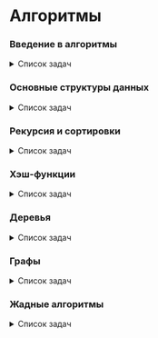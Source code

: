 # Алгоритмы

### Введение в алгоритмы

<details>
<summary>Список задач</summary>

| Задача                                          | Описание                                               |
| ----------------------------------------------- | ------------------------------------------------------ |
| [A. Значения функции](introduction/A.js)        |                                                        |
| [B. Чётные и нечётные числа](introduction/B.js) |                                                        |
| [C. Соседи](introduction/C.js)                  | Возвращает всех соседей элемента **матрицы**           |
| [D. Хаотичность погоды](introduction/D.js)      | Вычисляет длину последовательности                     |
| [E. Самое длинное слово](introduction/E.js)     | Возвращает самое длинное слово в строке                |
| [F. Палиндром](introduction/F.js)               | Проверяет является ли строка палиндромом               |
| [G. Работа из дома](introduction/G.js)          | Переводит целое число из десятичной системы в двоичную |
| [H. Двоичная система](introduction/H.js)        | Складывает две строки в двоичной системе счисления     |
| ...                                             |                                                        |
| [Y. Ближайший ноль](introduction/Y.js)          | Считает расстояния до ближайшего нуля за O(n)          |
| [Z. Ловкость рук](introduction/Z.js)            | Считает сумму элементов в **матрице**                  |

> [_Контест 1_](https://contest.yandex.ru/contest/22449/problems/), [_Контест 2_](https://contest.yandex.ru/contest/22450/problems/)

</details>

### Основные структуры данных

<details>
<summary>Список задач</summary>

| Задача                                                      | Описание                           |
| ----------------------------------------------------------- | ---------------------------------- |
| [B. Список дел](basicDataStructures/B.js)                   |                                    |
| [C. Нелюбимое дело](basicDataStructures/C.js)               |                                    |
| [D. Заботливая мама](basicDataStructures/D.js)              |                                    |
| [E. Всё наоборот](basicDataStructures/E.js)                 |                                    |
| [F. Стек - Max](basicDataStructures/F.js)                   |                                    |
| [H. Скобочная последовательность](basicDataStructures/H.js) |                                    |
| ...                                                         |                                    |
| [Y. Дек](basicDataStructures/Y.js)                          | [README](basicDataStructures/Y.md) |
| [Z. Калькулятор](basicDataStructures/Z.js)                  | [README](basicDataStructures/Z.md) |

</details>

### Рекурсия и сортировки

<details>
<summary>Список задач</summary>

| Задача                                                                   | Описание                                     |
| ------------------------------------------------------------------------ | -------------------------------------------- |
| [A. Генератор скобок (бектрекинг)](recursionAndSorting/ABacktracking.js) | Генерация скобочных последовательностей      |
| [A. Генератор скобок (фильтрация ПСП)](recursionAndSorting/AStack.js)    | Генерация всех скобочных последовательностей |
| [B. Комбинации](recursionAndSorting/B.js)                                |                                              |
| [C. Подпоследовательность](recursionAndSorting/C.js)                     |                                              |
| [H. Большое число](recursionAndSorting/H.js)                             |                                              |
| [J. Пузырёк](recursionAndSorting/J.js)                                   |                                              |
| [K. Сортировка слиянием](recursionAndSorting/J.js)                       |                                              |
| [L. Два велосипеда](recursionAndSorting/L.js)                            |                                              |
| [N. Клумбы](recursionAndSorting/N.js)                                    |                                              |
| ...                                                                      |                                              |
| [Y. Поиск в сломанном массиве](recursionAndSorting/Y.js)                 | [README](recursionAndSorting/Y.md)           |
| [Z. Эффективная быстрая сортировка](recursionAndSorting/Z.js)            | [README](recursionAndSorting/Z.md)           |

> [_Контест 1_](https://contest.yandex.ru/contest/23638/problems/), [_Контест 2_](https://contest.yandex.ru/contest/23815/problems/)

</details>

### Хэш-функции

<details>
<summary>Список задач</summary>

| Задача                                                                        | Описание                                                                    |
| ----------------------------------------------------------------------------- | --------------------------------------------------------------------------- |
| [A. Полиномиальный хеш](hashFunctions/A.js)                                   | Находит полиномиальный хеш методом Горнера: ![формула](hashFunctions/A.png) |
| [B. Сломай меня](hashFunctions/B.js)                                          | Находит 2 строки с одинаковым хэшем                                         |
| [C. Префиксные хеши](hashFunctions/C.js)                                      | Находит хэши в подстроке                                                    |
| [D. Кружки](hashFunctions/D.js)                                               |                                                                             |
| [G. Соревнование](hashFunctions/G.js)                                         | Создает мапу из одинаковых сумм, затем вычисляет максимальную дистанцию     |
| [H. Странное сравнение](hashFunctions/H.js)                                   | Сравнивает набор символов в строке с помощью мапы                           |
| [Y. Поисковая система](hashFunctions/Y.js)                                    | [README](hashFunctions/Y.md)                                                |
| [Z. Хеш-таблица (метод цепочек)](hashFunctions/ZChains.js)                    | [README](hashFunctions/Z.md)                                                |
| [Z. Хеш-таблица (метод открытой адресации)](hashFunctions/ZOpenAddressing.js) |                                                                             |

> [_Контест 1_](https://contest.yandex.ru/contest/23991/problems/), [_Контест 2_](https://contest.yandex.ru/contest/24414/problems/)

</details>

### Деревья

<details>
<summary>Список задач</summary>

| Задача                                    | Описание                                                                                                                                 |
| ----------------------------------------- | ---------------------------------------------------------------------------------------------------------------------------------------- |
| [A. Лампочки](trees/A.js)                 | Находит самое большое значение в дереве                                                                                                  |
| [B. Сбалансированное дерево](trees/B.js)  | Проверяет, сбалансированно дерево или нет                                                                                                |
| [E. Дерево поиска](trees/E.js)            | Определяет, является ли заданное дерево деревом поиска                                                                                   |
| [I. Разные деревья поиска](trees/I.js)    | Считает количество корневых бинарных деревьев с n листьями с помощью чисел [Каталана](https://e-maxx.ru/upload/e-maxx_algo.pdf#page=427) |
| [J. Добавь узел](trees/J.js)              | Вставка ключа в BST                                                                                                                      |
| [K. Выведи диапазон](trees/K.js)          | Центрированный LMR обход дерева                                                                                                          |
| [L. Просеивание вниз](trees/L.js)         | Совершает просеивание вниз в куче на максимум                                                                                            |
| [M. Просеивание вверх](trees/M.js)        | Совершает просеивание вверх в куче на максимум                                                                                           |
| [Y. Пирамидальная сортировка](trees/Y.js) | [README](trees/Y.md)                                                                                                                     |
| [Z. Удали узел](trees/Z.js)               | [README](trees/Z.md)                                                                                                                     |

> [_Контест 1_](https://contest.yandex.ru/contest/24809/problems/), [_Контест 2_](https://contest.yandex.ru/contest/24810/problems/)

</details>

### Графы

<details>
<summary>Список задач</summary>

| Задача                                                       | Описание                                                                                             |
| ------------------------------------------------------------ | ---------------------------------------------------------------------------------------------------- |
| [A. Построить список смежности](graphs/A.js)                 | По списку рёбер графа строит его список смежности                                                    |
| [B. Перевести список ребер в матрицу смежности](graphs/B.js) | Переводит список рёбер ориентированного графа в матрицу смежности                                    |
| [C. DFS](graphs/C.js)                                        | Обходит с помощью DFS все вершины неориентированного графа и выводит их                              |
| [E. Компоненты связности](graphs/E.js)                       | Находит компоненты связности неориентированного графа                                                |
| [H. Время выходить](graphs/H.js)                             | Находит время входа и выхода при обходе в глубину ориентированного графа                             |
| [J. Топологическая сортировка](graphs/J.js)                  | Находит топологическую сортировку ациклического ориентированного графа (DAG, directed acyclic graph) |
| [Y. Дорогая сеть](graphs/Y.js)                               | [README](graphs/Y.md)                                                                                |
| [Z. Железные дороги](graphs/Z.js)                            | [README](graphs/Z.md)                                                                                |

> [_Контест 1_](https://contest.yandex.ru/contest/25069/problems/), [_Контест 2_](https://contest.yandex.ru/contest/25070/problems/)

</details>

### Жадные алгоритмы

<details>
<summary>Список задач</summary>

| Задача                                         | Описание                                             |
| ---------------------------------------------- | ---------------------------------------------------- |
| [A. Биржа](greedyAlgorithms/A.js)              | Считает жадную выгоду                                |
| [B. Расписание](greedyAlgorithms/B.js)         | Составляет жадное расписание                         |
| [C. Золотая лихорадка](greedyAlgorithms/C.js)  | Решает задачу о рюкзаке жадным алгоритмом            |
| [F. Прыжки по лестнице](greedyAlgorithms/F.js) | Решает задачу методом динамического программирования |

> [_Контест 1_](https://contest.yandex.ru/contest/25596/problems/)

</details>
